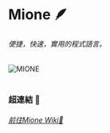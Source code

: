 # Mione 🪶
###### 便捷，快速，實用的程式語言。
![MIONE](./mione.svg)



# 

### 超連結 🔗
###### [前往Mione Wiki📖](https://github.com/Olranc/Mione/wiki/Mione-Programming-Language--%F0%9F%AA%B6)

